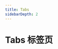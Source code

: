 ```yaml
---
title: Tabs
sidebarDepth: 2
---
```

# Tabs 标签页

<ClientOnly>
<tabs-element></tabs-element>
</ClientOnly>
